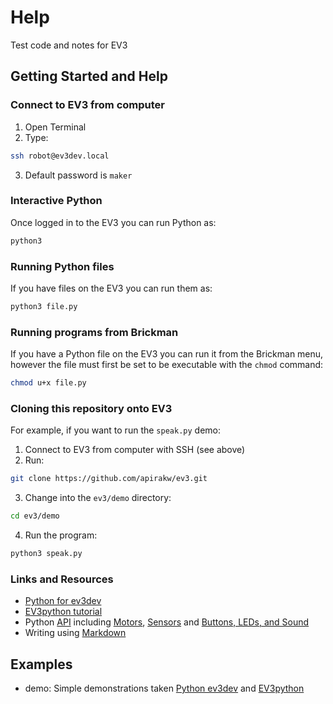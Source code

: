 # Help
Test code and notes for EV3

## Getting Started and Help

### Connect to EV3 from computer
1. Open Terminal
2. Type:

  ```bash
  ssh robot@ev3dev.local
  ```
3. Default password is `maker`

### Interactive Python
Once logged in to the EV3 you can run Python as:
```bash
python3
```

### Running Python files
If you have files on the EV3 you can run them as:
```bash
python3 file.py
```

### Running programs from Brickman

If you have a Python file on the EV3 you can run it from the Brickman menu, however the file must first be set to be executable with the `chmod` command:

```bash
chmod u+x file.py
```

### Cloning this repository onto EV3

For example, if you want to run the `speak.py` demo:

1. Connect to EV3 from computer with SSH (see above)
2. Run:
```bash
git clone https://github.com/apirakw/ev3.git
```
3. Change into the `ev3/demo` directory:
```bash
cd ev3/demo
```
4. Run the program:
```bash
python3 speak.py
```

### Links and Resources
* [Python for ev3dev](https://github.com/rhempel/ev3dev-lang-python)
* [EV3python tutorial](https://sites.google.com/site/ev3python/)
* Python [API](https://python-ev3dev.readthedocs.io/en/latest/spec.html) including [Motors](https://python-ev3dev.readthedocs.io/en/latest/motors.html), [Sensors](https://python-ev3dev.readthedocs.io/en/latest/sensors.html) and [Buttons, LEDs, and Sound](https://python-ev3dev.readthedocs.io/en/latest/other.html)
* Writing using [Markdown](https://github.com/adam-p/markdown-here/wiki/Markdown-Cheatsheet)

## Examples

* demo: Simple demonstrations taken [Python ev3dev](https://github.com/rhempel/ev3dev-lang-python) and [EV3python](https://sites.google.com/site/ev3python/)
